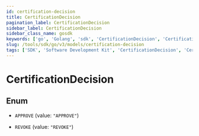 ```yaml
---
id: certification-decision
title: CertificationDecision
pagination_label: CertificationDecision
sidebar_label: CertificationDecision
sidebar_class_name: gosdk
keywords: ['go', 'Golang', 'sdk', 'CertificationDecision', 'CertificationDecision'] 
slug: /tools/sdk/go/v3/models/certification-decision
tags: ['SDK', 'Software Development Kit', 'CertificationDecision', 'CertificationDecision']
---
```


# CertificationDecision

## Enum


* `APPROVE` (value: `"APPROVE"`)

* `REVOKE` (value: `"REVOKE"`)


